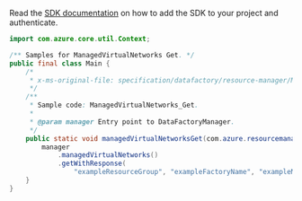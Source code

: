 Read the [SDK documentation](https://github.com/Azure/azure-sdk-for-java/blob/azure-resourcemanager-datafactory_1.0.0-beta.13/sdk/datafactory/azure-resourcemanager-datafactory/README.md) on how to add the SDK to your project and authenticate.

```java
import com.azure.core.util.Context;

/** Samples for ManagedVirtualNetworks Get. */
public final class Main {
    /*
     * x-ms-original-file: specification/datafactory/resource-manager/Microsoft.DataFactory/stable/2018-06-01/examples/ManagedVirtualNetworks_Get.json
     */
    /**
     * Sample code: ManagedVirtualNetworks_Get.
     *
     * @param manager Entry point to DataFactoryManager.
     */
    public static void managedVirtualNetworksGet(com.azure.resourcemanager.datafactory.DataFactoryManager manager) {
        manager
            .managedVirtualNetworks()
            .getWithResponse(
                "exampleResourceGroup", "exampleFactoryName", "exampleManagedVirtualNetworkName", null, Context.NONE);
    }
}
```
